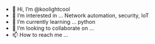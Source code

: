 - 👋 Hi, I’m @koolightcool
- 👀 I’m interested in ... Network automation, security, IoT
- 🌱 I’m currently learning ... python
- 💞️ I’m looking to collaborate on ...
- 📫 How to reach me ...

<!---
koolightcool/koolightcool is a ✨ special ✨ repository because its `README.md` (this file) appears on your GitHub profile.
You can click the Preview link to take a look at your changes.
--->
